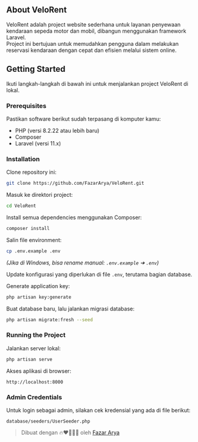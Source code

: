 ## About VeloRent

VeloRent adalah project website sederhana untuk layanan penyewaan kendaraan sepeda motor dan mobil, dibangun menggunakan framework Laravel.  
Project ini bertujuan untuk memudahkan pengguna dalam melakukan reservasi kendaraan dengan cepat dan efisien melalui sistem online.

## Getting Started

Ikuti langkah-langkah di bawah ini untuk menjalankan project VeloRent di lokal.

### Prerequisites

Pastikan software berikut sudah terpasang di komputer kamu:

- PHP (versi 8.2.22 atau lebih baru)
- Composer
- Laravel (versi 11.x)

### Installation

Clone repository ini:

```bash
git clone https://github.com/FazarArya/VeloRent.git
```

Masuk ke direktori project:

```bash
cd VeloRent
```

Install semua dependencies menggunakan Composer:

```bash
composer install
```

Salin file environment:

```bash
cp .env.example .env
```
*(Jika di Windows, bisa rename manual: `.env.example` ➔ `.env`)*

Update konfigurasi yang diperlukan di file `.env`, terutama bagian database.

Generate application key:

```bash
php artisan key:generate
```

Buat database baru, lalu jalankan migrasi database:

```bash
php artisan migrate:fresh --seed
```

### Running the Project

Jalankan server lokal:

```bash
php artisan serve
```

Akses aplikasi di browser:

```
http://localhost:8000
```

### Admin Credentials

Untuk login sebagai admin, silakan cek kredensial yang ada di file berikut:

```
database/seeders/UserSeeder.php
```

> Dibuat dengan 🔥❤️‍🔥🧑‍💻 oleh [Fazar Arya](https://github.com/FazarArya)
